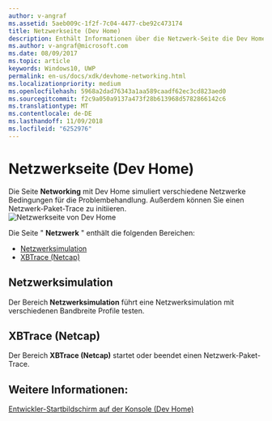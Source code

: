 ```yaml
---
author: v-angraf
ms.assetid: 5aeb009c-1f2f-7c04-4477-cbe92c473174
title: Netzwerkseite (Dev Home)
description: Enthält Informationen über die Netzwerk-Seite die Dev Home-App für Xbox One.
ms.author: v-angraf@microsoft.com
ms.date: 08/09/2017
ms.topic: article
keywords: Windows10, UWP
permalink: en-us/docs/xdk/devhome-networking.html
ms.localizationpriority: medium
ms.openlocfilehash: 5968a2dad76343a1aa589caadf62ec3cd823aed0
ms.sourcegitcommit: f2c9a050a9137a473f28b613968d5782866142c6
ms.translationtype: MT
ms.contentlocale: de-DE
ms.lasthandoff: 11/09/2018
ms.locfileid: "6252976"
---
```

# <a name="networking-page-dev-home"></a>Netzwerkseite (Dev Home)
   
  
Die Seite **Networking** mit Dev Home simuliert verschiedene Netzwerke Bedingungen für die Problembehandlung. Außerdem können Sie einen Netzwerk-Paket-Trace zu initiieren.   
 ![Netzwerkseite von Dev Home](images/devhome_networking.png)   
  
Die Seite " **Netzwerk** " enthält die folgenden Bereichen:   
 
   *  [Netzwerksimulation](#ID4EEB)  
   *  [XBTrace (Netcap)](#ID4EOB)  

 
<a id="ID4EEB"></a>

   

## <a name="network-simulation"></a>Netzwerksimulation  
   
  
Der Bereich **Netzwerksimulation** führt eine Netzwerksimulation mit verschiedenen Bandbreite Profile testen.   
  
<a id="ID4EOB"></a>

   

## <a name="xbtrace-netcap"></a>XBTrace (Netcap)  
   
  
Der Bereich **XBTrace (Netcap)** startet oder beendet einen Netzwerk-Paket-Trace.   
  
<a id="ID4E2B"></a>

   

## <a name="see-also"></a>Weitere Informationen:  
 [Entwickler-Startbildschirm auf der Konsole (Dev Home)](dev-home.md)

  